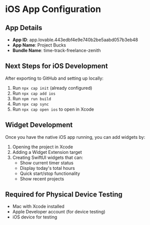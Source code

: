 
# iOS App Configuration

## App Details
- **App ID**: app.lovable.443edbf4e9e740b2be5aabd057b3eb48
- **App Name**: Project Bucks
- **Bundle Name**: time-track-freelance-zenith

## Next Steps for iOS Development

After exporting to GitHub and setting up locally:

1. Run `npx cap init` (already configured)
2. Run `npx cap add ios`
3. Run `npm run build`
4. Run `npx cap sync`
5. Run `npx cap open ios` to open in Xcode

## Widget Development
Once you have the native iOS app running, you can add widgets by:
1. Opening the project in Xcode
2. Adding a Widget Extension target
3. Creating SwiftUI widgets that can:
   - Show current timer status
   - Display today's total hours
   - Quick start/stop functionality
   - Show recent projects

## Required for Physical Device Testing
- Mac with Xcode installed
- Apple Developer account (for device testing)
- iOS device for testing
